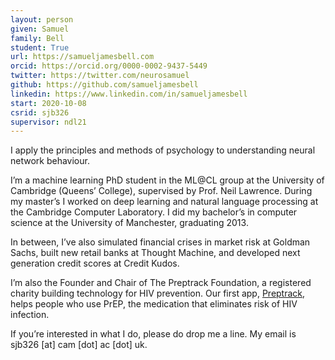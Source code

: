 ```yaml
---
layout: person
given: Samuel
family: Bell
student: True
url: https://samueljamesbell.com
orcid: https://orcid.org/0000-0002-9437-5449
twitter: https://twitter.com/neurosamuel
github: https://github.com/samueljamesbell
linkedin: https://www.linkedin.com/in/samueljamesbell
start: 2020-10-08
csrid: sjb326
supervisor: ndl21
---
```


I apply the principles and methods of psychology to understanding neural network behaviour.

I’m a machine learning PhD student in the ML@CL group at the University of Cambridge (Queens’ College), supervised by Prof. Neil Lawrence. During my master’s I worked on deep learning and natural language processing at the Cambridge Computer Laboratory. I did my bachelor’s in computer science at the University of Manchester, graduating 2013.

In between, I’ve also simulated financial crises in market risk at Goldman Sachs, built new retail banks at Thought Machine, and developed next generation credit scores at Credit Kudos.

I’m also the Founder and Chair of The Preptrack Foundation, a registered charity building technology for HIV prevention. Our first app, [Preptrack](https://preptrack.co.uk/), helps people who use PrEP, the medication that eliminates risk of HIV infection.

If you’re interested in what I do, please do drop me a line. My email is sjb326 [at] cam [dot] ac [dot] uk.
